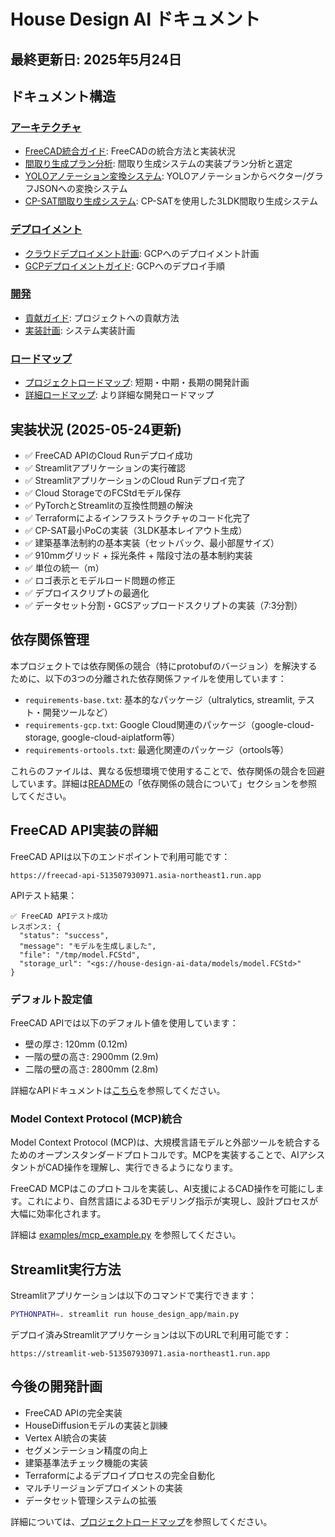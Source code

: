 # House Design AI ドキュメント

## 最終更新日: 2025年5月24日

## ドキュメント構造

### [アーキテクチャ](architecture/)
- [FreeCAD統合ガイド](architecture/freecad_integration.md): FreeCADの統合方法と実装状況
- [間取り生成プラン分析](architecture/plan_analysis.md): 間取り生成システムの実装プラン分析と選定
- [YOLOアノテーション変換システム](architecture/yolo_to_vector_conversion.md): YOLOアノテーションからベクター/グラフJSONへの変換システム
- [CP-SAT間取り生成システム](architecture/cp_sat_layout_generation.md): CP-SATを使用した3LDK間取り生成システム

### [デプロイメント](deployment/)
- [クラウドデプロイメント計画](deployment/cloud_deployment_plan.md): GCPへのデプロイメント計画
- [GCPデプロイメントガイド](deployment/gcp_deployment_guide.md): GCPへのデプロイ手順

### [開発](development/)
- [貢献ガイド](development/contributing.md): プロジェクトへの貢献方法
- [実装計画](development/implementation_plan.md): システム実装計画

### [ロードマップ](roadmap/)
- [プロジェクトロードマップ](roadmap/roadmap.md): 短期・中期・長期の開発計画
- [詳細ロードマップ](roadmap/detailed_roadmap.md): より詳細な開発ロードマップ

## 実装状況 (2025-05-24更新)

- ✅ FreeCAD APIのCloud Runデプロイ成功
- ✅ Streamlitアプリケーションの実行確認
- ✅ StreamlitアプリケーションのCloud Runデプロイ完了
- ✅ Cloud StorageでのFCStdモデル保存
- ✅ PyTorchとStreamlitの互換性問題の解決
- ✅ Terraformによるインフラストラクチャのコード化完了
- ✅ CP-SAT最小PoCの実装（3LDK基本レイアウト生成）
- ✅ 建築基準法制約の基本実装（セットバック、最小部屋サイズ）
- ✅ 910mmグリッド + 採光条件 + 階段寸法の基本制約実装
- ✅ 単位の統一（m）
- ✅ ロゴ表示とモデルロード問題の修正
- ✅ デプロイスクリプトの最適化
- ✅ データセット分割・GCSアップロードスクリプトの実装（7:3分割）

## 依存関係管理

本プロジェクトでは依存関係の競合（特にprotobufのバージョン）を解決するために、以下の3つの分離された依存関係ファイルを使用しています：

- `requirements-base.txt`: 基本的なパッケージ（ultralytics, streamlit, テスト・開発ツールなど）
- `requirements-gcp.txt`: Google Cloud関連のパッケージ（google-cloud-storage, google-cloud-aiplatform等）
- `requirements-ortools.txt`: 最適化関連のパッケージ（ortools等）

これらのファイルは、異なる仮想環境で使用することで、依存関係の競合を回避しています。詳細は[README](../README.md)の「依存関係の競合について」セクションを参照してください。

## FreeCAD API実装の詳細

FreeCAD APIは以下のエンドポイントで利用可能です：
```
https://freecad-api-513507930971.asia-northeast1.run.app
```

APIテスト結果：
```
✅ FreeCAD APIテスト成功
レスポンス: {
  "status": "success",
  "message": "モデルを生成しました",
  "file": "/tmp/model.FCStd",
  "storage_url": "<gs://house-design-ai-data/models/model.FCStd>"
}
```

### デフォルト設定値
FreeCAD APIでは以下のデフォルト値を使用しています：
- 壁の厚さ: 120mm (0.12m)
- 一階の壁の高さ: 2900mm (2.9m)
- 二階の壁の高さ: 2800mm (2.8m)

詳細なAPIドキュメントは[こちら](../freecad_api/docs/api_documentation.md)を参照してください。

### Model Context Protocol (MCP)統合

Model Context Protocol (MCP)は、大規模言語モデルと外部ツールを統合するためのオープンスタンダードプロトコルです。MCPを実装することで、AIアシスタントがCAD操作を理解し、実行できるようになります。

FreeCAD MCPはこのプロトコルを実装し、AI支援によるCAD操作を可能にします。これにより、自然言語による3Dモデリング指示が実現し、設計プロセスが大幅に効率化されます。

詳細は [examples/mcp_example.py](../freecad_api/examples/mcp_client.py) を参照してください。

## Streamlit実行方法

Streamlitアプリケーションは以下のコマンドで実行できます：
```bash
PYTHONPATH=. streamlit run house_design_app/main.py
```

デプロイ済みStreamlitアプリケーションは以下のURLで利用可能です：
```
https://streamlit-web-513507930971.asia-northeast1.run.app
```

## 今後の開発計画

- FreeCAD APIの完全実装
- HouseDiffusionモデルの実装と訓練
- Vertex AI統合の実装
- セグメンテーション精度の向上
- 建築基準法チェック機能の実装
- Terraformによるデプロイプロセスの完全自動化
- マルチリージョンデプロイメントの実装
- データセット管理システムの拡張

詳細については、[プロジェクトロードマップ](roadmap/roadmap.md)を参照してください。
